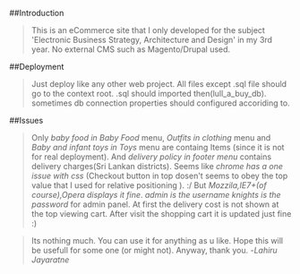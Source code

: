 ##Introduction
>This is an eCommerce site that I only developed for the subject 'Electronic Business Strategy, Architecture and Design' in my 3rd year.  No external CMS such as Magento/Drupal used.

##Deployment
>Just deploy like any other web project. All files except .sql file should go to the context root. .sql should imported then(lull_a_buy_db). sometimes db connection properties should configured accoriding to.

##Issues
> Only *baby food in Baby Food* menu, *Outfits in clothing* menu and *Baby and infant toys in Toys* menu are containg Items (since it is not for real deployment). 
   And *delivery policy in footer menu* contains delivery charges(Sri Lankan districts).
> Seems like *chrome has a one issue with css* (Checkout button in top dosen't seems to obey the top value that I used for relative positioning ). :/ But *Mozzila,IE7+(of course),Opera displays it fine*. *admin is the username knights is the password* for admin panel. 
  At first the delivery cost is not shown at the top viewing cart. After visit the shopping cart it is updated just fine :)
 
> Its nothing much. You can use it for anything as u like. Hope this will be usefull for some one (or might not). Anyway, thank you.
-*Lahiru Jayaratne*